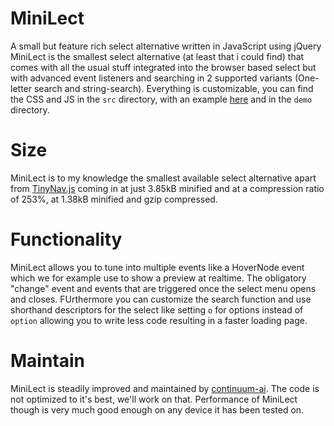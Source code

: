# MiniLect
A small but feature rich select alternative written in JavaScript using jQuery
MiniLect is the smallest select alternative (at least that i could find) that comes with all the usual stuff integrated into the browser based select but with advanced event listeners and searching in 2 supported variants (One-letter search and string-search). Everything is customizable, you can find the CSS and JS in the `src` directory, with an example [here](https://continuum-ai.de/dist/continuum_select) and in the `demo` directory.

# Size
MiniLect is to my knowledge the smallest available select alternative apart from [TinyNav.js](http://tinynav.com/) coming in at just 3.85kB minified and at a compression ratio of 253%, at 1.38kB minified and gzip compressed.

# Functionality
MiniLect allows you to tune into multiple events like a HoverNode event which we for example use to show a preview at realtime. The obligatory "change" event and events that are triggered once the select menu opens and closes. FUrthermore you can customize the search function and use shorthand descriptors for the select like setting `o` for options instead of `option` allowing you to write less code resulting in a faster loading page.

# Maintain
MiniLect is steadily improved and maintained by [continuum-ai](https://continuum-ai.de). The code is not optimized to it's best, we'll work on that. Performance of MiniLect though is very much good enough on any device it has been tested on.
